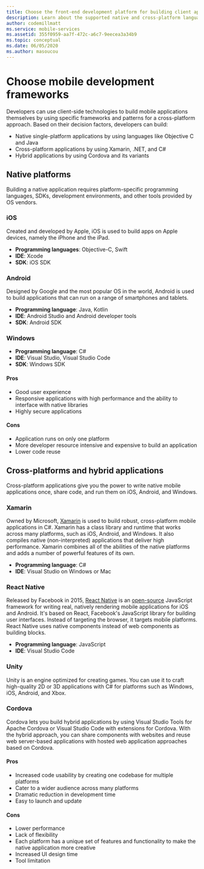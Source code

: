 ```yaml
---
title: Choose the front-end development platform for building client applications with Visual Studio and Azure services
description: Learn about the supported native and cross-platform languages to build client applications.
author: codemillmatt
ms.service: mobile-services
ms.assetid: 355f0959-aa7f-472c-a6c7-9eecea3a34b9
ms.topic: conceptual
ms.date: 06/05/2020
ms.author: masoucou
---
```

# Choose mobile development frameworks
Developers can use client-side technologies to build mobile applications themselves by using specific frameworks and patterns for a cross-platform approach. Based on their decision factors, developers can build:
- Native single-platform applications by using languages like Objective C and Java
- Cross-platform applications by using Xamarin, .NET, and C#
- Hybrid applications by using Cordova and its variants

## Native platforms
Building a native application requires platform-specific programming languages, SDKs, development environments, and other tools provided by OS vendors.

### iOS
Created and developed by Apple, iOS is used to build apps on Apple devices, namely the iPhone and the iPad.

- **Programming languages**: Objective-C, Swift
- **IDE**: Xcode
- **SDK**: iOS SDK

### Android
Designed by Google and the most popular OS in the world, Android is used to build applications that can run on a range of smartphones and tablets.

- **Programming language**: Java, Kotlin 
- **IDE**: Android Studio and Android developer tools 
- **SDK**: Android SDK

### Windows
- **Programming language**: C#
- **IDE**: Visual Studio, Visual Studio Code
- **SDK**: Windows SDK

#### Pros
- Good user experience
- Responsive applications with high performance and the ability to interface with native libraries
- Highly secure applications

#### Cons
- Application runs on only one platform
- More developer resource intensive and expensive to build an application
- Lower code reuse

## Cross-platforms and hybrid applications
Cross-platform applications give you the power to write native mobile applications once, share code, and run them on iOS, Android, and Windows.

### Xamarin
Owned by Microsoft, [Xamarin](https://visualstudio.microsoft.com/xamarin/) is used to build robust, cross-platform mobile applications in C#. Xamarin has a class library and runtime that works across many platforms, such as iOS, Android, and Windows. It also compiles native (non-interpreted) applications that deliver high performance. Xamarin combines all of the abilities of the native platforms and adds a number of powerful features of its own.

- **Programming language**: C#
- **IDE**: Visual Studio on Windows or Mac

### React Native
Released by Facebook in 2015, [React Native](https://facebook.github.io/react-native/) is an [open-source](https://github.com/facebook/react-native) JavaScript framework for writing real, natively rendering mobile applications for iOS and Android. It's based on React, Facebook's JavaScript library for building user interfaces. Instead of targeting the browser, it targets mobile platforms. React Native uses native components instead of web components as building blocks.
 
- **Programming language**: JavaScript
- **IDE**: Visual Studio Code

### Unity
 Unity is an engine optimized for creating games. You can use it to craft high-quality 2D or 3D applications with C# for platforms such as Windows, iOS, Android, and Xbox.

### Cordova
Cordova lets you build hybrid applications by using Visual Studio Tools for Apache Cordova or Visual Studio Code with extensions for Cordova. With the hybrid approach, you can share components with websites and reuse web server-based applications with hosted web application approaches based on Cordova.

#### Pros
- Increased code usability by creating one codebase for multiple platforms
- Cater to a wider audience across many platforms
- Dramatic reduction in development time
- Easy to launch and update

#### Cons
- Lower performance
- Lack of flexibility
- Each platform has a unique set of features and functionality to make the native application more creative
- Increased UI design time
- Tool limitation
